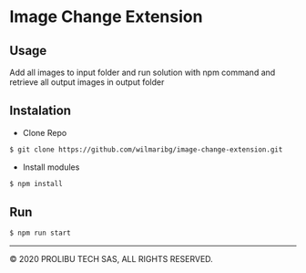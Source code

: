 # Image Change Extension

## Usage
Add all images to input folder and run solution with npm command and retrieve all output images in output folder

## Instalation
- Clone Repo
```bash
$ git clone https://github.com/wilmaribg/image-change-extension.git
```

- Install modules
```bash
$ npm install
```

## Run
```bash
$ npm run start
```

---------------
© 2020 PROLIBU TECH SAS, ALL RIGHTS RESERVED.

